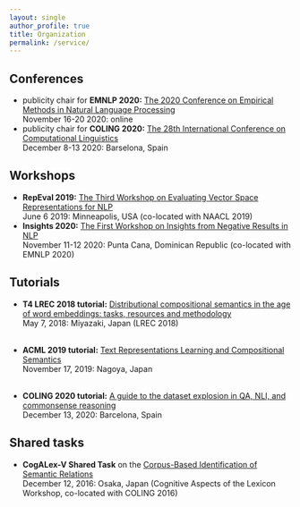 ```yaml
---
layout: single
author_profile: true
title: Organization
permalink: /service/
---
```


## Conferences

* publicity chair for **EMNLP 2020:** [The 2020 Conference on Empirical Methods in Natural Language Processing](https://2020.emnlp.org/) <br/> November 16-20 2020: online
* publicity chair for **COLING 2020:** [The 28th International Conference on Computational Linguistics](https://coling2020.org/) <br/>
            December 8-13 2020: Barselona, Spain
            

## Workshops

* **RepEval 2019:** [The Third Workshop on Evaluating Vector Space Representations for NLP](https://repeval2019.github.io/) <br/>
            June 6 2019: Minneapolis, USA (co-located with NAACL 2019)
* **Insights 2020:** [The First Workshop on Insights from Negative Results in NLP](https://insights-workshop.github.io/) <br/>
            November 11-12 2020: Punta Cana, Dominican Republic (co-located with EMNLP 2020)
            
            
## Tutorials

* **T4 LREC 2018 tutorial:** [Distributional compositional semantics in the age of word embeddings: tasks, resources and methodology](http://text-machine.cs.uml.edu/lrec2018_t4/index.html) <br/>
            May 7, 2018: Miyazaki, Japan (LREC 2018) </p> <br/>
* **ACML 2019 tutorial:** [Text Representations Learning and Compositional Semantics](http://www.acml-conf.org/2019/tutorials/) <br/>
            November 17, 2019: Nagoya, Japan</p> <br/>
* **COLING 2020 tutorial:** [A guide to the dataset explosion in QA, NLI, and commonsense reasoning](https://coling2020.org/pages/tutorials) <br/>
            December 13, 2020: Barcelona, Spain</p>             
            
## Shared tasks

* **CogALex-V Shared Task** on the [Corpus-Based Identification of Semantic Relations](https://aclweb.org/anthology/papers/W/W16/W16-5309/) <br/>
            December 12, 2016: Osaka, Japan (Cognitive Aspects of the Lexicon Workshop, co-located with COLING 2016) </p> <br/>
            
            